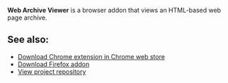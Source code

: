 **Web Archive Viewer** is a browser addon that views an HTML-based web page archive.

## See also:

* [Download Chrome extension in Chrome web store](https://chrome.google.com/webstore/detail/web-archive-viewer/oogbkbeohkbgjmnagnmmbdocplpljbgp)
* [Download Firefox addon](https://danny0838.github.io/webarchiveviewer/files/firefox/web_archive_viewer.xpi)
* [View project repository](https://github.com/danny0838/webarchiveviewer)
